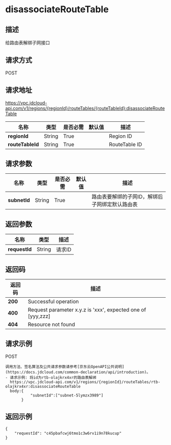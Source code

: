 # disassociateRouteTable


## 描述
给路由表解绑子网接口

## 请求方式
POST

## 请求地址
https://vpc.jdcloud-api.com/v1/regions/{regionId}/routeTables/{routeTableId}:disassociateRouteTable

|名称|类型|是否必需|默认值|描述|
|---|---|---|---|---|
|**regionId**|String|True| |Region ID|
|**routeTableId**|String|True| |RouteTable ID|

## 请求参数
|名称|类型|是否必需|默认值|描述|
|---|---|---|---|---|
|**subnetId**|String|True| |路由表要解绑的子网ID，解绑后子网绑定默认路由表|


## 返回参数
|名称|类型|描述|
|---|---|---|
|**requestId**|String|请求ID|


## 返回码
|返回码|描述|
|---|---|
|**200**|Successful operation|
|**400**|Request parameter x.y.z is 'xxx', expected one of [yyy,zzz]|
|**404**|Resource not found|

## 请求示例
POST
```
调用方法、签名算法及公共请求参数请参考[京东云OpenAPI公共说明](https://docs.jdcloud.com/common-declaration/api/introduction)。
- 请求示例: 将id为rtb-olajkrx4xr的路由表解绑
  https://vpc.jdcloud-api.com/v1/regions/{regionId}/routeTables/rtb-olajkrx4xr:disassociateRouteTable
  body:{
           "subnetId":["subnet-5lymzx3989"]
       }

```

## 返回示例
```
{
    "requestId": "c45pbafcwj6tmo1c3w6rv1i9n78kucup"
}
```
